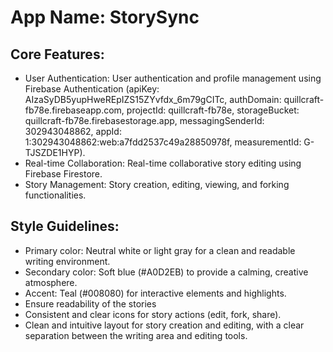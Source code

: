 # **App Name**: StorySync

## Core Features:

- User Authentication: User authentication and profile management using Firebase Authentication (apiKey: AIzaSyDB5yupHweREpIZS15ZYvfdx_6m79gCITc, authDomain: quillcraft-fb78e.firebaseapp.com, projectId: quillcraft-fb78e, storageBucket: quillcraft-fb78e.firebasestorage.app, messagingSenderId: 302943048862, appId: 1:302943048862:web:a7fdd2537c49a28850978f, measurementId: G-TJSZDE1HYP).
- Real-time Collaboration: Real-time collaborative story editing using Firebase Firestore.
- Story Management: Story creation, editing, viewing, and forking functionalities.

## Style Guidelines:

- Primary color: Neutral white or light gray for a clean and readable writing environment.
- Secondary color: Soft blue (#A0D2EB) to provide a calming, creative atmosphere.
- Accent: Teal (#008080) for interactive elements and highlights.
- Ensure readability of the stories
- Consistent and clear icons for story actions (edit, fork, share).
- Clean and intuitive layout for story creation and editing, with a clear separation between the writing area and editing tools.